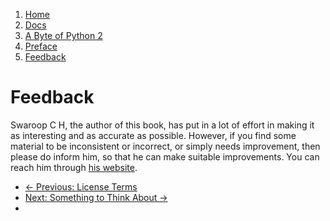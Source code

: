 <!-- -
Title: A Byte of Python 2 - Feedback
Author: Swaroop C H
Editor: Marios Zindilis
First Published: 2003
Last Updated: 2014-07-05
- -->

<ol class="breadcrumb">
    <li><a href="/">Home</a></li>
    <li><a href="/docs/">Docs</a></li>
    <li><a href="/docs/a-byte-of-python-2/">A Byte of Python 2</a></li>
    <li><a href="/docs/a-byte-of-python-2/preface/">Preface</a></li>
    <li><a href="/docs/a-byte-of-python-2/preface/feedback.html">Feedback</a></li>
</ol>

Feedback
========

Swaroop C H, the author of this book, has put in a lot of effort in making it 
as interesting and as accurate as possible. However, if you find some material 
to be inconsistent or incorrect, or simply needs improvement, then please do 
inform him, so that he can make suitable improvements. You can reach him 
through [his website](http://swaroopch.com/).

<ul class='pager'>
    <li class='previous'>
        <a href='/docs/a-byte-of-python-2/preface/license-terms.html'>&larr; Previous: License Terms</a>
    </li>
    <li class='next'>
        <a href='/docs/a-byte-of-python-2/preface/something-to-think-about.html'>Next: Something to Think About &rarr;</a>
    <li>
</ul>
